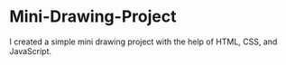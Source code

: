 # Mini-Drawing-Project
I created a simple mini drawing project with the help of HTML, CSS, and JavaScript.

